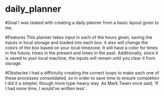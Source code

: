 # daily_planner

#Goal
I was tasked with creating a daily planner from a basic layout given to me. 

#Features
This planner takes input in each of the hours given, saving the inputs in local storage and loaded into each box. it also will change the colors of the box based on your local timezone. It will have a color for times in the future, times in the present and times in the past. Additionally, since it is saved to your local machine, the inputs will remain until you clear it from storage.

#Obstacles
I had a diffictulty creating the correct loops to make each one of these processes consolidated, so in order to save time to ensure completion I did it a simpler, though more type-heavy way. As Mark Twain once said, 'If I had more time, I would've written less'.
